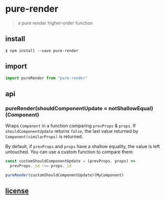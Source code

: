 # pure-render

> a pure render higher-order function

## install

```console
$ npm install --save pure-render
```

## import

```javascript
import pureRender from "pure-render"
```

## api

### pureRender(shouldComponentUpdate = notShallowEqual)(Component)

Wraps `Component` in a function comparing `prevProps` & `props`. If `shouldComponentUpdate` returns `false`, the last value returned by `Component(similarProps)` is returned.

By default, if `prevProps` and `props` have a shallow equality, the value is left untouched. You can use a custom function to compare them:

```javascript
const customShouldComponentUpdate = (prevProps, props) =>
  prevProps._id !== props._id

pureRender(customShouldComponentUpdate)(MyComponent)
```

## [license](LICENSE)
